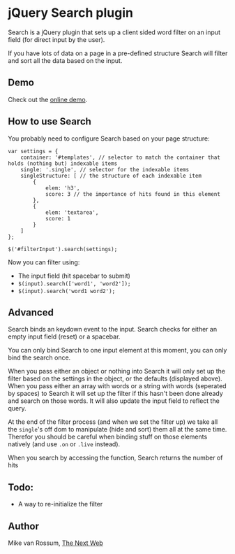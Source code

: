 # jQuery Search plugin

Search is a jQuery plugin that sets up a client sided word filter on an input field (for direct input by the user).

If you have lots of data on a page in a pre-defined structure Search will filter and sort all the data based on the input.

## Demo

Check out the [online demo](http://mikevanrossum.nl/stuff/jQuery-Search/example.html).

## How to use Search

You probably need to configure Search based on your page structure:

    var settings = {
    	container: '#templates', // selector to match the container that holds (nothing but) indexable items
    	single: '.single', // selector for the indexable items
    	singleStructure: [ // the structure of each indexable item
    		{
    			elem: 'h3',
    			score: 3 // the importance of hits found in this element
    		},
    		{
    			elem: 'textarea',
    			score: 1
    		}
    	]
    };

    $('#filterInput').search(settings);

Now you can filter using:

* The input field (hit spacebar to submit)
* `$(input).search(['word1', 'word2']);`
* `$(input).search('word1 word2');`

## Advanced

Search binds an keydown event to the input. Search checks for either an empty input field (reset) or a spacebar. 

You can only bind Search to one input element at this moment, you can only bind the search once.

When you pass either an object or nothing into Search it will only set up the filter based on the settings in the object, or the defaults (displayed above). When you pass either an array with words or a string with words (seperated by spaces) to Search it will set up the filter if this hasn't been done already and search on those words. It will also update the input field to reflect the query.

At the end of the filter process (and when we set the filter up) we take all the `single`'s off dom to manipulate (hide and sort) them all at the same time. Therefor you should be careful when binding stuff on those elements natively (and use `.on` or `.live` instead).

When you search by accessing the function, Search returns the number of hits

## Todo:

* A way to re-initialize the filter

## Author

Mike van Rossum, [The Next Web](http://thenextweb.com)